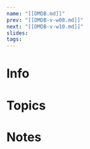 ```yaml
---
name: "[[DMDB.md]]"
prev: "[[DMDB-v-w08.md]]"
next: "[[DMDB-v-w10.md]]"
slides: 
tags: 
---
```



# Info


# Topics


# Notes